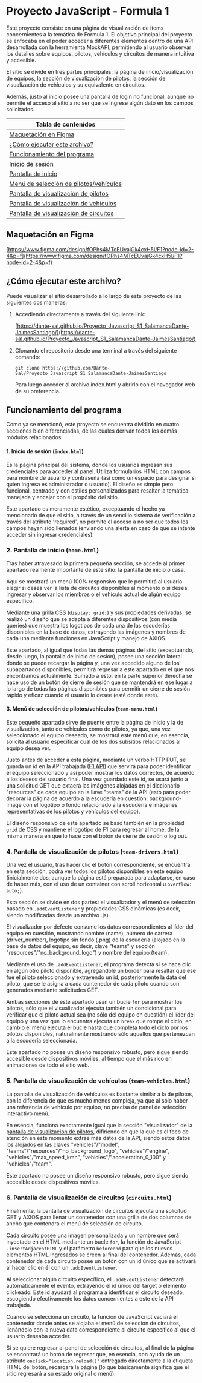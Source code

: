 # Proyecto JavaScript - Formula 1

Este proyecto consiste en una página de visualización de items concernientes a la temática de Formula 1. El objetivo principal del proyecto se enfocaba en el poder acceder a diferentes elementos dentro de una API desarrollada con la herramienta MockAPI, permitiendo al usuario observar los detalles sobre equipos, pilotos, vehículos y circuitos de manera intuitiva y accesible.

El sitio se divide en tres partes principales: la página de inicio/visualización de equipos, la sección de visualización de pilotos, la sección de visualización de vehículos y su equivalente en circuitos.

Además, justo al inicio posee una pantalla de login no funcional, aunque no permite el acceso al sitio a no ser que se ingrese algún dato en los campos solicitados.

| Tabla de contenidos |
|--------------------|
| [Maquetación en Figma](#Maquetacion) |
| [¿Cómo ejecutar este archivo?](#Ejecucion) |
| [Funcionamiento del programa](#Funcionamiento) |
| [Inicio de sesión](#Login) |
| [Pantalla de inicio](#Inicio) |
| [Menú de selección de pilotos/vehículos](#Menu) |
| [Pantalla de visualización de pilotos](#Pilotos) |
| [Pantalla de visualización de vehículos](#Vehiculos) |
| [Pantalla de visualización de circuitos](#Circuitos) |

<a name="Maquetacion"></a>

## Maquetación en Figma

   [https://www.figma.com/design/fOPhs4MTcEUvajGk4cxH5I/F1?node-id=2-4&p=f](https://www.figma.com/design/fOPhs4MTcEUvajGk4cxH5I/F1?node-id=2-4&p=f)

<a name="Ejecucion"></a>

## ¿Cómo ejecutar este archivo?

Puede visualizar el sitio desarrollado a lo largo de este proyecto de las siguientes dos maneras:

1. Accediendo directamente a través del siguiente link:

   [https://dante-sal.github.io/Proyecto_Javascript_S1_SalamancaDante-JaimesSantiago/](https://dante-sal.github.io/Proyecto_Javascript_S1_SalamancaDante-JaimesSantiago/)

2. Clonando el repositorio desde una terminal a través del siguiente comando:

   ```git clone https://github.com/Dante-Sal/Proyecto_Javascript_S1_SalamancaDante-JaimesSantiago```

   Para luego acceder al archivo index.html y abrirlo con el navegador web de su preferencia.

<a name="Funcionamiento"></a>

## Funcionamiento del programa

Como ya se mencionó, este proyecto se encuentra dividido en cuatro secciones bien diferenciadas, de las cuales derivan todos los demás módulos relacionados:

<a name="Login"></a>

#### 1. Inicio de sesión (`index.html`)

Es la página principal del sistema, donde los usuarios ingresan sus credenciales para acceder al panel. Utiliza formularios HTML con campos para nombre de usuario y contraseña (así como un espacio para designar si quien ingresa es administrador o usuario). El diseño es simple pero funcional, centrado y con estilos personalizados para resaltar la temática manejada y encajar con el propósito del sitio.

Este apartado es meramente estético, exceptuando el hecho ya mencionado de que el sitio, a través de un sencillo sistema de verificación a través del atributo 'required', no permite el acceso a no ser que todos los campos hayan sido llenados (enviando una alerta en caso de que se intente acceder sin ingresar credenciales).

<a name="Inicio"></a>

### 2. Pantalla de inicio (`home.html`)

Tras haber atravesado la primera pequeña sección, se accede al primer apartado realmente importante de este sitio: la pantalla de inicio o casa.

Aquí se mostrará un menú 100% responsivo que le permitirá al usuario elegir si desea ver la lista de circuitos disponibles al momento o si desea ingresar y observar los miembros o el vehículo actual de algún equipo específico.

Mediante una grilla CSS (`display: grid;`) y sus propiedades derivadas, se realizó un diseño que se adapta a diferentes dispositivos (con media queries) que muestra los logotipos de cada una de las escuderías disponibles en la base de datos, extrayendo las imágenes y nombres de cada una mediante funciones en JavaScript y manejo de AXIOS.

Este apartado, al igual que todas las demás páginas del sitio (exceptuando, desde luego, la pantalla de inicio de sesión), posee una sección lateral donde se puede recargar la página y, una vez accedido alguno de los subapartados disponibles, permitirá regresar a este apartado en el que nos encontramos actualmente. Sumado a esto, en la parte superior derecha se hace uso de un botón de cierre de sesión que se mantendrá en ese lugar a lo largo de todas las páginas disponibles para permitir un cierre de sesión rápido y eficaz cuando el usuario lo desee (esté donde esté).

<a name="Menu"></a>

#### 3. Menú de selección de pilotos/vehículos (`team-menu.html`)

Este pequeño apartado sirve de puente entre la página de inicio y la de visualización, tanto de vehículos como de pilotos, ya que, una vez seleccionado el equipo deseado, se mostrará este menú que, en esencia, solicita al usuario especificar cual de los dos subsitios relacionados al equipo desea ver.

Justo antes de acceder a esta página, mediante un verbo HTTP PUT, se guarda un id en la API trabajada ([F1 API](https://68288b9d6075e87073a41cba.mockapi.io/f1_api)) que servirá para poder identificar el equipo seleccionado y así poder mostrar los datos correctos, de acuerdo a los deseos del usuario final. Una vez guardado este id, se usará junto a una solicitud GET que extaerá las imágenes alojadas en el diccionario "resources" de cada equipo en la llave "teams" de la API (esto para poder decorar la página de acuerdo a la escudería en cuestión: background-image con el logotipo o fondo relacionado a la escudería e imágenes representativas de los pilotos y vehículos del equipo).

El diseño responsivo de este apartado se basó también en la propiedad `grid` de CSS y mantiene el logotipo de F1 para regresar al home, de la misma manera en que lo hace con el botón de cierre de sesión o log out.

<a name="Pilotos"></a>

### 4. Pantalla de visualización de pilotos (`team-drivers.html`)

Una vez el usuario, tras hacer clic el botón correspondiente, se encuentra en esta sección, podrá ver todos los pilotos disponibles en este equipo (inicialmente dos, aunque la página está preparada para adaptarse, en caso de haber más, con el uso de un container con scroll horizontal u `overflow: auto;`).

Esta sección se divide en dos partes: el visualizador y el menú de selección basado en `.addEventListener` y propiedades CSS dinámicas (es decir, siendo modificadas desde un archivo .js).

El visualizador por defecto consume los datos correspondientes al líder del equipo en cuestión, mostrando nombre (name), número de carrera (driver_number), logotipo sin fondo (.png) de la escudería (alojado en la base de datos del equipo, es decir, clave "teams" y sección "resources"/"no_background_logo") y nombre del equipo (team).

Mediante el uso de `.addEventListener`, el programa detecta si se hace clic en algún otro piloto disponible, agregándole un border para resaltar que ese fue el piloto seleccionado y extrayendo un id, posteriormente la data del piloto, que se le asigna a cada contenedor de cada piloto cuando son generados mediante solicitudes GET.

Ambas secciones de este apartado usan un bucle `for` para mostrar los pilotos, sólo que el visualizador ejecuta también un condicional para verificar que el piloto actual sea (no sólo del equipo en cuestión) el líder del equipo y una vez que lo encuentra ejecuta un `break` que rompe el ciclo; en cambio el menú ejecuta el bucle hasta que completa todo el ciclo por los pilotos disponibles, naturalmente mostrando sólo aquellos que pertenezcan a la escudería seleccionada.

Este apartado no posee un diseño responsivo robusto, pero sigue siendo accesible desde dispositivos móviles, al tiempo que el más rico en animaciones de todo el sitio web.

<a name="Vehiculos"></a>

### 5. Pantalla de visualización de vehículos (`team-vehicles.html`)

La pantalla de visualización de vehículos es bastante similar a la de pilotos, con la diferencia de que es mucho menos compleja, ya que al sólo haber una referencia de vehículo por equipo, no precisa de panel de selección interactivo menú.

En esencia, funciona exactamente igual que la sección "visualizador" de la [pantalla de visualización de pilotos](#Pilotos), difiriendo en que la que es el foco de atención en este momento extrae más datos de la API, siendo estos datos los alojados en las claves "vehicles"/"model", "teams"/"resources"/"no_background_logo", "vehicles"/"engine", "vehicles"/"max_speed_kmh", "vehicles"/"acceleration_0_100" y "vehicles"/"team".

Este apartado no posee un diseño responsivo robusto, pero sigue siendo accesible desde dispositivos móviles.

<a name="Circuitos"></a>

### 6. Pantalla de visualización de circuitos (`circuits.html`)

Finalmente, la pantalla de visualización de circuitos ejecuta una solicitud GET y AXIOS para llenar un contenedor con una grilla de dos columnas de ancho que contendrá el menú de selección de circuito.

Cada circuito posee una imagen personalizada y un nombre que será inyectado en el HTML mediante un bucle `for`, la función de JavaScript `.insertAdjacentHTML` y el parámetro `beforeend` para que los nuevos elementos HTML ingresados se creen al final del contenedor. Además, cada contenedor de cada circuito posee un botón con un id único que se activará al hacer clic en él con un `.addEventListener`.

Al seleccionar algún circuito específico, el `.addEventListener` detectará automáticamente el evento, extrayendo el id único del target o elemento clickeado. Este id ayudará al programa a identificar el circuito deseado, escogiendo efectivamente los datos concernientes a este de la API trabajada.

Cuando se selecciona un circuito, la función de JavaScript vaciará el contenedor donde antes se alojaba el menú de selección de circuitos, llenándolo con la nueva data correspondiente al circuito específico al que el usuario deseaba acceder.

Si se quiere regresar al panel de selección de circuitos, al final de la página se encontrará un botón de regresar que, en esencia, con ayuda de un atributo `onclick="location.reload()"` entregado directamente a la etiqueta HTML del botón, recargará la página (lo que básicamente significa que el sitio regresará a su estado original o menú).